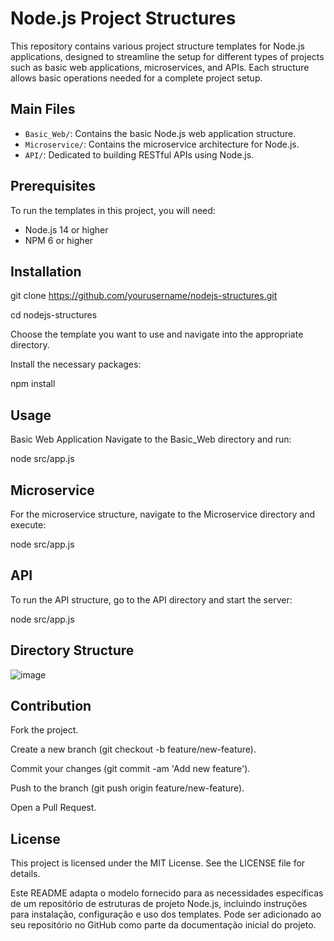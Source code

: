 
# Node.js Project Structures

This repository contains various project structure templates for Node.js applications, designed to streamline the setup for different types of projects such as basic web applications, microservices, and APIs. Each structure allows basic operations needed for a complete project setup.

## Main Files

- `Basic_Web/`: Contains the basic Node.js web application structure.
- `Microservice/`: Contains the microservice architecture for Node.js.
- `API/`: Dedicated to building RESTful APIs using Node.js.

## Prerequisites

To run the templates in this project, you will need:

- Node.js 14 or higher
- NPM 6 or higher

## Installation


git clone https://github.com/yourusername/nodejs-structures.git

cd nodejs-structures

Choose the template you want to use and navigate into the appropriate directory.

Install the necessary packages:


npm install

## Usage
Basic Web Application
Navigate to the Basic_Web directory and run:


node src/app.js

## Microservice

For the microservice structure, navigate to the Microservice directory and execute:


node src/app.js

## API
To run the API structure, go to the API directory and start the server:


node src/app.js

## Directory Structure


![image](https://github.com/user-attachments/assets/c4cfbde5-5ed5-4e28-a0f7-5ffb61c89af9)


## Contribution

Fork the project.

Create a new branch (git checkout -b feature/new-feature).

Commit your changes (git commit -am 'Add new feature').

Push to the branch (git push origin feature/new-feature).

Open a Pull Request.

## License
This project is licensed under the MIT License. See the LICENSE file for details.

Este README adapta o modelo fornecido para as necessidades específicas de um repositório de estruturas de projeto Node.js, incluindo instruções para instalação, configuração e uso dos templates. Pode ser adicionado ao seu repositório no GitHub como parte da documentação inicial do projeto.
